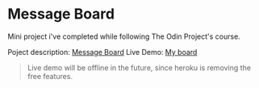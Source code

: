 # Message Board
Mini project i've completed while following The Odin Project's course.

Poject description: [Message Board](https://www.theodinproject.com/lessons/nodejs-mini-message-board)
Live Demo: [My board](https://odin-msg-board-abd-ab.herokuapp.com/)
> Live demo will be offline in the future, since heroku is removing the free features.